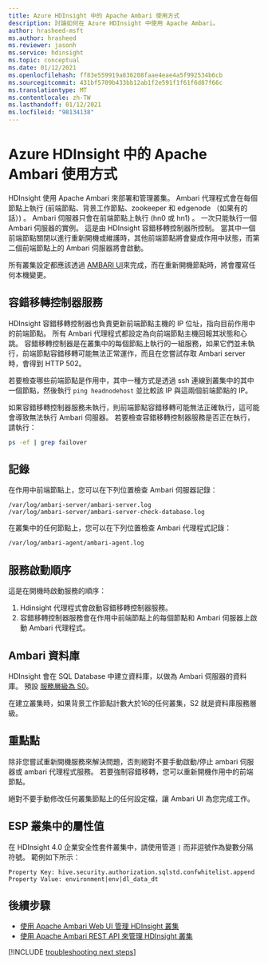 ```yaml
---
title: Azure HDInsight 中的 Apache Ambari 使用方式
description: 討論如何在 Azure HDInsight 中使用 Apache Ambari。
author: hrasheed-msft
ms.author: hrasheed
ms.reviewer: jasonh
ms.service: hdinsight
ms.topic: conceptual
ms.date: 01/12/2021
ms.openlocfilehash: ff83e559919a836208faae4eae4a5f992534b6cb
ms.sourcegitcommit: 431bf5709b433bb12ab1f2e591f1f61f6d87f66c
ms.translationtype: MT
ms.contentlocale: zh-TW
ms.lasthandoff: 01/12/2021
ms.locfileid: "98134138"
---
```

# <a name="apache-ambari-usage-in-azure-hdinsight"></a>Azure HDInsight 中的 Apache Ambari 使用方式

HDInsight 使用 Apache Ambari 來部署和管理叢集。 Ambari 代理程式會在每個節點上執行 (前端節點、背景工作節點、zookeeper 和 edgenode （如果有的話）) 。 Ambari 伺服器只會在前端節點上執行 (hn0 或 hn1) 。 一次只能執行一個 Ambari 伺服器的實例。 這是由 HDInsight 容錯移轉控制器所控制。 當其中一個前端節點關閉以進行重新開機或維護時，其他前端節點將會變成作用中狀態，而第二個前端節點上的 Ambari 伺服器將會啟動。

所有叢集設定都應該透過 [AMBARI UI](./hdinsight-hadoop-manage-ambari.md)來完成，而在重新開機節點時，將會覆寫任何本機變更。

## <a name="failover-controller-services"></a>容錯移轉控制器服務

HDInsight 容錯移轉控制器也負責更新前端節點主機的 IP 位址，指向目前作用中的前端節點。 所有 Ambari 代理程式都設定為向前端節點主機回報其狀態和心跳。 容錯移轉控制器是在叢集中的每個節點上執行的一組服務，如果它們並未執行，前端節點容錯移轉可能無法正常運作，而且在您嘗試存取 Ambari server 時，會得到 HTTP 502。

若要檢查哪些前端節點是作用中，其中一種方式是透過 ssh 連線到叢集中的其中一個節點，然後執行 `ping headnodehost` 並比較該 IP 與這兩個前端節點的 IP。

如果容錯移轉控制器服務未執行，則前端節點容錯移轉可能無法正確執行，這可能會導致無法執行 Ambari 伺服器。 若要檢查容錯移轉控制器服務是否正在執行，請執行：

```bash
ps -ef | grep failover
```

## <a name="logs"></a>記錄

在作用中前端節點上，您可以在下列位置檢查 Ambari 伺服器記錄：

```
/var/log/ambari-server/ambari-server.log
/var/log/ambari-server/ambari-server-check-database.log
```

在叢集中的任何節點上，您可以在下列位置檢查 Ambari 代理程式記錄：

```bash
/var/log/ambari-agent/ambari-agent.log
```

## <a name="service-start-sequences"></a>服務啟動順序

這是在開機時啟動服務的順序：

1. Hdinsight 代理程式會啟動容錯移轉控制器服務。
1. 容錯移轉控制器服務會在作用中前端節點上的每個節點和 Ambari 伺服器上啟動 Ambari 代理程式。

## <a name="ambari-database"></a>Ambari 資料庫

HDInsight 會在 SQL Database 中建立資料庫，以做為 Ambari 伺服器的資料庫。 預設 [服務層級為 S0](../azure-sql/database/elastic-pool-scale.md)。

在建立叢集時，如果背景工作節點計數大於16的任何叢集，S2 就是資料庫服務層級。

## <a name="takeaway-points"></a>重點點

除非您嘗試重新開機服務來解決問題，否則絕對不要手動啟動/停止 ambari 伺服器或 ambari 代理程式服務。 若要強制容錯移轉，您可以重新開機作用中的前端節點。

絕對不要手動修改任何叢集節點上的任何設定檔，讓 Ambari UI 為您完成工作。

## <a name="property-values-in-esp-clusters"></a>ESP 叢集中的屬性值

在 HDInsight 4.0 企業安全性套件叢集中，請使用管道 `|` 而非逗號作為變數分隔符號。 範例如下所示：

```
Property Key: hive.security.authorization.sqlstd.confwhitelist.append
Property Value: environment|env|dl_data_dt
```

## <a name="next-steps"></a>後續步驟

* [使用 Apache Ambari Web UI 管理 HDInsight 叢集](hdinsight-hadoop-manage-ambari.md)
* [使用 Apache Ambari REST API 來管理 HDInsight 叢集](hdinsight-hadoop-manage-ambari-rest-api.md)

[!INCLUDE [troubleshooting next steps](../../includes/hdinsight-troubleshooting-next-steps.md)]
